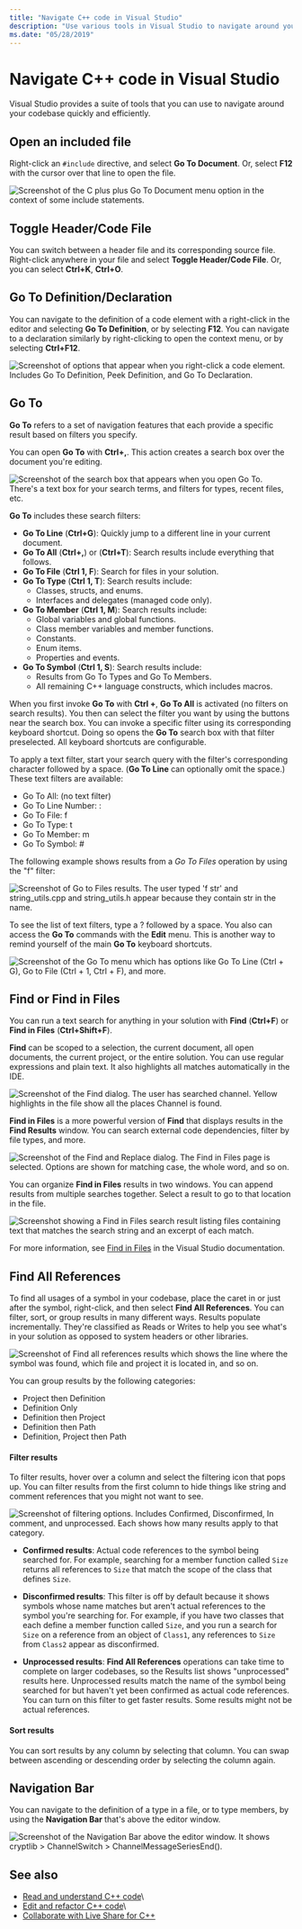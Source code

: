 ```yaml
---
title: "Navigate C++ code in Visual Studio"
description: "Use various tools in Visual Studio to navigate around your C++ codebase."
ms.date: "05/28/2019"
---
```

# Navigate C++ code in Visual Studio

Visual Studio provides a suite of tools that you can use to navigate around your codebase quickly and efficiently.

## Open an included file

Right-click an `#include` directive, and select **Go To Document**. Or, select **F12** with the cursor over that line to open the file.

![Screenshot of the C plus plus Go To Document menu option in the context of some include statements.](../ide/media/go-to-document.png)

## Toggle Header/Code File

You can switch between a header file and its corresponding source file. Right-click anywhere in your file and select **Toggle Header/Code File**. Or, you can select **Ctrl+K**, **Ctrl+O**.

## Go To Definition/Declaration

You can navigate to the definition of a code element with a right-click in the editor and selecting **Go To Definition**, or by selecting **F12**. You can navigate to a declaration similarly by right-clicking to open the context menu, or by selecting **Ctrl+F12**.

![Screenshot of options that appear when you right-click a code element. Includes Go To Definition, Peek Definition, and Go To Declaration.](../ide/media/go-to-def.png)

## Go To

**Go To** refers to a set of navigation features that each provide a specific result based on filters you specify.

You can open **Go To** with **Ctrl+,**. This action creates a search box over the document you're editing.

![Screenshot of the search box that appears when you open Go To. There's a text box for your search terms, and filters for types, recent files, etc.](../ide/media/go-to-cpp.png)

**Go To** includes these search filters:

- **Go To Line** (**Ctrl+G**): Quickly jump to a different line in your current document.
- **Go To All** (**Ctrl+,**) or (**Ctrl+T**): Search results include everything that follows.
- **Go To File** (**Ctrl 1, F**): Search for files in your solution.
- **Go To Type** (**Ctrl 1, T**): Search results include:
  - Classes, structs, and enums.
  - Interfaces and delegates (managed code only).
- **Go To Member** (**Ctrl 1, M**): Search results include:
  - Global variables and global functions.
  - Class member variables and member functions.
  - Constants.
  - Enum items.
  - Properties and events.
- **Go To Symbol** (**Ctrl 1, S**): Search results include:
  - Results from Go To Types and Go To Members.
  - All remaining C++ language constructs, which includes macros.

When you first invoke **Go To** with **Ctrl +**, **Go To All** is activated (no filters on search results). You then can select the filter you want by using the buttons near the search box. You can invoke a specific filter using its corresponding keyboard shortcut. Doing so opens the **Go To** search box with that filter preselected. All keyboard shortcuts are configurable.

To apply a text filter, start your search query with the filter's corresponding character followed by a space. (**Go To Line** can optionally omit the space.) These text filters are available:

- Go To All: (no text filter)
- Go To Line Number: :
- Go To File: f
- Go To Type: t
- Go To Member: m
- Go To Symbol: #

The following example shows results from a *Go To Files* operation by using the "f" filter:

![Screenshot of Go to Files results. The user typed 'f str' and string_utils.cpp and string_utils.h appear because they contain `str` in the name.](../ide/media/vs2017-go-to-results.png "Go To Menu")

To see the list of text filters, type a ? followed by a space. You also can access the **Go To** commands with the **Edit** menu. This is another way to remind yourself of the main **Go To** keyboard shortcuts.

![Screenshot of the Go To menu which has options like Go To Line (Ctrl + G), Go to File (Ctrl + 1, Ctrl + F), and more.](../ide/media/go-to-menu-cpp.png "Go To Menu")

## Find or Find in Files

You can run a text search for anything in your solution with **Find** (**Ctrl+F**) or **Find in Files** (**Ctrl+Shift+F**).

**Find** can be scoped to a selection, the current document, all open documents, the current project, or the entire solution. You can use regular expressions and plain text. It also highlights all matches automatically in the IDE.

![Screenshot of the Find dialog. The user has searched `channel`. Yellow highlights in the file show all the places `Channel` is found.](../ide/media/find-cpp.png)

**Find in Files** is a more powerful version of **Find** that displays results in the **Find Results** window. You can search external code dependencies, filter by file types, and more.

![Screenshot of the Find and Replace dialog. The Find in Files page is selected. Options are shown for matching case, the whole word, and so on.](../ide/media/find-in-files-cpp.png "Find in Files")

You can organize **Find in Files** results in two windows. You can append results from multiple searches together. Select a result to go to that location in the file.

![Screenshot showing a Find in Files search result listing files containing text that matches the search string and an excerpt of each match.](../ide/media/vs2017-find-in-files-results.png "Find in Files")

For more information, see [Find in Files](/visualstudio/ide/find-in-files) in the Visual Studio documentation.

## Find All References

To find all usages of a symbol in your codebase, place the caret in or just after the symbol, right-click, and then select **Find All References**. You can filter, sort, or group results in many different ways. Results populate incrementally. They're classified as Reads or Writes to help you see what's in your solution as opposed to system headers or other libraries.

![Screenshot of Find all references results which shows the line where the symbol was found, which file and project it is located in, and so on.](../ide/media/find-all-references-results-cpp.png)

You can group results by the following categories:

- Project then Definition
- Definition Only
- Definition then Project
- Definition then Path
- Definition, Project then Path

#### Filter results

To filter results, hover over a column and select the filtering icon that pops up. You can filter results from the first column to hide things like string and comment references that you might not want to see.

![Screenshot of filtering options. Includes Confirmed, Disconfirmed, In comment, and unprocessed. Each shows how many results apply to that category.](../ide/media/find-all-references-filters-cpp.png)

- **Confirmed results**: Actual code references to the symbol being searched for. For example, searching for a member function called `Size` returns all references to `Size` that match the scope of the class that defines `Size`.

- **Disconfirmed results**: This filter is off by default because it shows symbols whose name matches but aren't actual references to the symbol you're searching for. For example, if you have two classes that each define a member function called `Size`, and you run a search for `Size` on a reference from an object of `Class1`, any references to `Size` from `Class2` appear as disconfirmed.

- **Unprocessed results**: **Find All References** operations can take time to complete on larger codebases, so the Results list shows "unprocessed" results here. Unprocessed results match the name of the symbol being searched for but haven't yet been confirmed as actual code references. You can turn on this filter to get faster results. Some results might not be actual references.

#### Sort results

You can sort results by any column by selecting that column. You can swap between ascending or descending order by selecting the column again.

## Navigation Bar

You can navigate to the definition of a type in a file, or to type members, by using the **Navigation Bar** that's above the editor window.

![Screenshot of the Navigation Bar above the editor window. It shows cryptlib > ChannelSwitch > ChannelMessageSeriesEnd().](../ide/media/navbar-cpp.png)

## See also

- [Read and understand C++ code](read-and-understand-code-cpp.md)\
- [Edit and refactor C++ code](read-and-understand-code-cpp.md)\
- [Collaborate with Live Share for C++](live-share-cpp.md)

